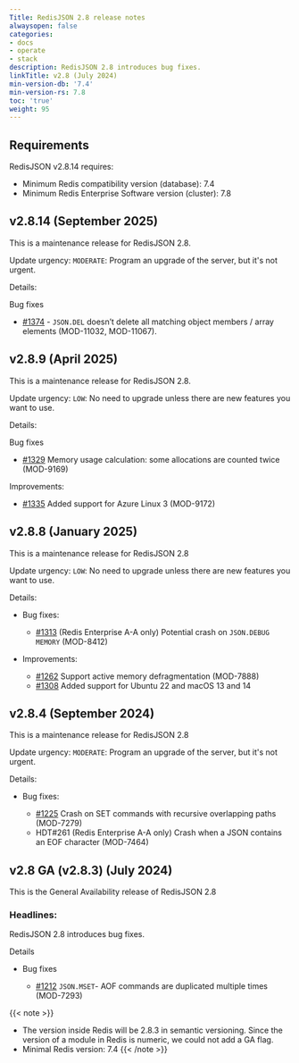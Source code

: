 ```yaml
---
Title: RedisJSON 2.8 release notes
alwaysopen: false
categories:
- docs
- operate
- stack
description: RedisJSON 2.8 introduces bug fixes.
linkTitle: v2.8 (July 2024)
min-version-db: '7.4'
min-version-rs: 7.8
toc: 'true'
weight: 95
---
```


## Requirements

RedisJSON v2.8.14 requires:

- Minimum Redis compatibility version (database): 7.4
- Minimum Redis Enterprise Software version (cluster): 7.8

## v2.8.14 (September 2025)

This is a maintenance release for RedisJSON 2.8.

Update urgency: `MODERATE`: Program an upgrade of the server, but it's not urgent.

Details:

Bug fixes
- [#1374](https://github.com/redisjson/redisjson/pull/1374) - `JSON.DEL` doesn’t delete all matching object members / array elements (MOD-11032, MOD-11067).

## v2.8.9 (April 2025)

This is a maintenance release for RedisJSON 2.8.

Update urgency: `LOW`: No need to upgrade unless there are new features you want to use.

Details:

Bug fixes
- [#1329](https://github.com/redisjson/redisjson/pull/1329) Memory usage calculation: some allocations are counted twice (MOD-9169) 

Improvements:
- [#1335](https://github.com/redisjson/redisjson/pull/1335) Added support for Azure Linux 3 (MOD-9172)

## v2.8.8 (January 2025)

This is a maintenance release for RedisJSON 2.8

Update urgency: `LOW`: No need to upgrade unless there are new features you want to use.

Details:  

- Bug fixes:
  - [#1313](https://github.com/redisjson/redisjson/pull/1313) (Redis Enterprise A-A only) Potential crash on `JSON.DEBUG MEMORY` (MOD-8412)

- Improvements:
  - [#1262](https://github.com/redisjson/redisjson/pull/1262) Support active memory defragmentation (MOD-7888)
  - [#1308](https://github.com/redisjson/redisjson/pull/1308) Added support for Ubuntu 22 and macOS 13 and 14

## v2.8.4 (September 2024)

This is a maintenance release for RedisJSON 2.8

Update urgency: `MODERATE`: Program an upgrade of the server, but it's not urgent.

Details:

- Bug fixes:

  - [#1225](https://github.com/redisjson/redisjson/pull/1225) Crash on SET commands with recursive overlapping paths (MOD-7279)
  - HDT#261 (Redis Enterprise A-A only) Crash when a JSON contains an EOF character (MOD-7464)

## v2.8 GA (v2.8.3) (July 2024)

This is the General Availability release of RedisJSON 2.8

### Headlines:

RedisJSON 2.8 introduces bug fixes.

Details

- Bug fixes

  - [#1212](https://github.com/RedisJSON/RedisJSON/pull/1212) `JSON.MSET`- AOF commands are duplicated multiple times (MOD-7293)

{{< note >}}
- The version inside Redis will be 2.8.3 in semantic versioning. Since the version of a module in Redis is numeric, we could not add a GA flag.
- Minimal Redis version: 7.4
{{< /note >}}
